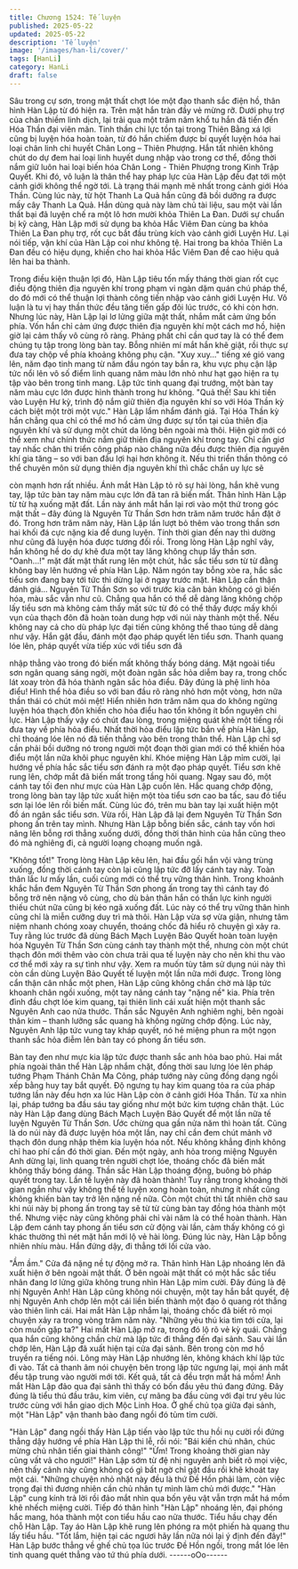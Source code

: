 ```yaml
---
title: Chương 1524: Tế luyện
published: 2025-05-22
updated: 2025-05-22
description: 'Tế luyện'
image: '/images/han-li/cover/'
tags: [HanLi]
category: HanLi
draft: false
---
```


Sâu trong cự sơn, trong mật thất chợt lóe một đạo thanh sắc điện
hồ, thân hình Hàn Lập từ đó hiện ra.
Trên mặt hắn tràn đầy vẻ mừng rỡ.
Dưới phụ trợ của chân thiềm linh dịch, lại trải qua một trăm năm
khổ tu hắn đã tiến đến Hóa Thần đại viên mãn. Tinh thần chi lực
tồn tại trong Thiên Bằng xá lợi cũng bị luyện hóa hoàn toàn, từ đó
hắn chiếm được bí quyết luyện hóa hai loại chân linh chi huyết
Chân Long – Thiên Phượng.
Hắn tất nhiên không chút do dự đem hai loại linh huyết dung nhập
vào trong cơ thể, đồng thời nắm giữ luôn hai loại biến hóa Chân
Long - Thiên Phượng trong Kinh Trập Quyết.
Khi đó, vô luận là thân thể hay pháp lực của Hàn Lập đều đạt tới
một cảnh giới không thể ngờ tới. Là trạng thái mạnh mẽ nhất
trong cảnh giới Hóa Thần.
Cùng lúc này, từ hột Thanh La Quả hắn cũng đã bồi dưỡng ra
được mấy cây Thanh La Quả.
Hắn dùng quả này làm chủ tài liệu, sau một vài lần thất bại đã
luyện chế ra một lô hơn mười khỏa Thiên La Đan.
Dưới sự chuẩn bị kỹ càng, Hàn Lập mới sử dụng ba khỏa Hắc
Viêm Đan cùng ba khỏa Thiên La Đan phụ trợ, rốt cục bắt đầu
trùng kích vào cảnh giới Luyện Hư.
Lại nói tiếp, vận khí của Hàn Lập coi như không tệ.
Hai trong ba khỏa Thiên La Đan đều có hiệu dụng, khiến cho hai
khỏa Hắc Viêm Đan đề cao hiệu quả lên hai ba thành.

Trong điều kiện thuận lợi đó, Hàn Lập tiêu tốn mấy tháng thời
gian rốt cục điều động thiên địa nguyên khí trong phạm vi ngàn
dặm quán chú pháp thể, do đó mới có thể thuận lợi thành công
tiến nhập vào cảnh giới Luyện Hư.
Vô luận là tu vị hay thần thức đều tăng tiến gấp đôi lúc trước, có
khi còn hơn.
Nhưng lúc này, Hàn Lập lại lơ lửng giữa mật thất, nhắm mắt cảm
ứng bốn phía.
Vốn hắn chỉ cảm ứng được thiên địa nguyên khí một cách mơ hồ,
hiện giờ lại cảm thấy vô cùng rõ ràng. Phảng phất chỉ cần quơ tay
là có thể đem chúng tụ tập trong lòng bàn tay.
Bỗng nhiên mí mắt hắn khẽ giật, rồi thực sự đưa tay chộp về phía
khoảng không phụ cận.
"Xuy xuy…" tiếng xé gió vang lên, năm đạo tinh mang từ năm đầu
ngón tay bắn ra, khu vực phụ cận lập tức nổi lên vô số điểm linh
quang năm màu lớn nhỏ như hạt gạo hiện ra tụ tập vào bên trong
tinh mang.
Lập tức tinh quang đại trướng, một bàn tay năm màu cực lớn
được hình thành trong hư không.
"Quả thế! Sau khi tiến vào Luyện Hư kỳ, trình độ nắm giữ thiên
địa nguyên khí so với Hóa Thần kỳ cách biệt một trời một vực."
Hàn Lập lẩm nhẩm đánh giá.
Tại Hóa Thần kỳ hắn chẳng qua chỉ có thể mơ hồ cảm ứng được
sự tồn tại của thiên địa nguyên khí và sử dụng một chút da lông
bên ngoài mà thôi.
Hiện giờ mới có thể xem như chính thức nắm giữ thiên địa
nguyên khí trong tay. Chỉ cần giơ tay nhấc chân thi triển công
pháp nào chăng nữa đều được thiên địa nguyên khí gia tăng – so
với ban đầu lợi hại hơn không ít. Nếu thi triển thần thông có thể
chuyên môn sử dụng thiên địa nguyên khí thì chắc chắn uy lực sẽ

còn mạnh hơn rất nhiều.
Ánh mắt Hàn Lập tỏ rõ sự hài lòng, hắn khẽ vung tay, lập tức bàn
tay năm màu cực lớn đã tan rã biến mất.
Thân hình Hàn Lập từ từ hạ xuống mặt đất.
Lần này ánh mắt hắn lại rơi vào một thứ trong góc mật thất – đây
đúng là Nguyên Từ Thần Sơn hơn trăm năm trước hắn đặt ở đó.
Trong hơn trăm năm này, Hàn Lập lần lượt bỏ thêm vào trong
thần sơn hai khối đá cực nặng kia để dung luyện.
Tính thời gian đến nay thì dường như cũng đã luyện hóa được
tương đối rồi.
Trong lòng Hàn Lập nghĩ vây, hắn không hề do dự khẽ đưa một
tay lăng không chụp lấy thần sơn.
"Oanh…!" mặt đất mật thất rung lên một chút, hắc sắc tiểu sơn từ
từ đằng không bay lên hướng về phía Hàn Lập.
Năm ngón tay bỗng xòe ra, hắc sắc tiểu sơn đang bay tới tức thì
dừng lại ở ngay trước mặt.
Hàn Lập cẩn thận đánh giá…
Nguyên Từ Thần Sơn so với trước kia căn bản không có gì biến
hóa, màu sắc vẫn như cũ.
Chẳng qua hắn có thể dễ dàng lăng không chộp lấy tiểu sơn mà
không cảm thấy mất sức từ đó có thể thấy được mấy khối vụn
của thạch đôn đã hoàn toàn dung hợp với núi này thành một thể.
Nếu không nay cả cho dù pháp lực đại tiến cũng không thể thao
túng dễ dàng như vậy.
Hắn gật đầu, đánh một đạo pháp quyết lên tiểu sơn.
Thanh quang lóe lên, pháp quyết vừa tiếp xúc với tiểu sơn đã

nhập thẳng vào trong đó biến mất không thấy bóng dáng.
Mặt ngoài tiểu sơn ngân quang sáng ngời, một đoàn ngân sắc
hỏa diễm bay ra, trong chốc lát xoay tròn đã hóa thành ngân sắc
hỏa điểu.
Đây đúng là phệ linh hỏa điểu!
Hình thể hỏa điều so với ban đầu rõ ràng nhỏ hơn một vòng, hơn
nữa thần thái có chút mỏi mệt!
Hiển nhiên hơn trăm năm qua do không ngừng luyện hóa thạch
đôn khiến cho hỏa điểu hao tổn không ít bổn nguyên chi lực.
Hàn Lập thấy vậy có chút đau lòng, trong miệng quát khẽ một
tiếng rồi đưa tay về phía hỏa điểu.
Nhất thời hỏa điểu lập tức bắn về phía Hàn Lập, chỉ thoáng lóe
lên nó đã tiến thẳng vào bên trong thân thể.
Hàn Lập chỉ sợ cần phải bồi dưỡng nó trong người một đoạn thời
gian mới có thể khiến hỏa điểu một lần nữa khôi phục nguyên khí.
Khóe miệng Hàn Lập mỉm cười, lại hướng về phía hắc sắc tiểu
sơn đánh ra một đạo pháp quyết.
Tiểu sơn khẽ rung lên, chớp mắt đã biến mất trong tầng hôi
quang. Ngay sau đó, một cánh tay tối đen như mực của Hàn Lập
cuốn lên. Hắc quang chớp động, trong lòng bàn tay lập tức xuất
hiện một tòa tiểu sơn cao ba tấc, sau đó tiểu sơn lại lóe lên rồi
biến mất. Cùng lúc đó, trên mu bàn tay lại xuất hiện một đồ án
ngân sắc tiểu sơn.
Vừa rồi, Hàn Lập đã lại đem Nguyên Từ Thần Sơn phong ấn trên
tay mình.
Nhưng Hàn Lập bỗng biến sắc, cánh tay vốn hơi nâng lên bỗng
rơi thẳng xuống dưới, đồng thời thân hình của hắn cũng theo đó
mà nghiêng đi, cả người loạng choạng muốn ngã.

"Không tốt!"
Trong lòng Hàn Lập kêu lên, hai đầu gối hắn vội vàng trùng
xuống, đồng thời cánh tay còn lại cũng lập tức đỡ lấy cánh tay
này.
Toàn thân lắc lư mấy lần, cuối cùng mới có thể trụ vững thân
hình.
Trong khoảnh khắc hắn đem Nguyên Từ Thần Sơn phong ấn
trong tay thì cánh tay đó bỗng trở nên nặng vô cùng, cho dù bản
thân hắn có thần lực kinh người thiếu chút nữa cũng bị kéo ngã
xuống đất.
Lúc này có thể trụ vững thân hình cũng chỉ là miễn cưỡng duy trì
mà thôi.
Hàn Lập vừa sợ vừa giận, nhưng tâm niệm nhanh chóng xoay
chuyển, thoáng chốc đã hiểu rõ chuyện gì xảy ra.
Tuy rằng lúc trước đã dùng Bách Mạch Luyện Bảo Quyết hoàn
toàn luyện hóa Nguyên Từ Thần Sơn cùng cánh tay thành một
thể, nhưng còn một chút thạch đôn mới thêm vào còn chưa trải
qua tế luyện này cho nên khi thu vào cơ thể mới xảy ra sự tình
như vậy.
Xem ra muốn tùy tâm sử dụng núi này thì còn cần dùng Luyện
Bảo Quyết tế luyện một lần nữa mới được.
Trong lòng cẩn thận cân nhắc một phen, Hàn Lập cũng không
chần chờ mà lập tức khoanh chân ngồi xuống, một tay nâng cánh
tay "nặng nề" kia. Phía trên đỉnh đầu chợt lóe kim quang, tại thiên
linh cái xuất hiện một thanh sắc Nguyên Anh cao nửa thước.
Thần sắc Nguyên Anh nghiêm nghị, bên ngoài thân kim – thanh
lưỡng sắc quang hà không ngừng chớp động.
Lúc này, Nguyên Anh lập tức vung tay kháp quyết, nó hé miệng
phun ra một ngọn thanh sắc hỏa điễm lên bàn tay có phong ấn
tiểu sơn.

Bàn tay đen như mực kia lập tức được thanh sắc anh hỏa bao
phủ.
Hai mắt phía ngoài thân thể Hàn Lập nhắm chặt, đồng thời sau
lưng lóe lên pháp tướng Phạm Thánh Chân Ma Công, pháp
tướng này cũng đồng dạng ngồi xếp bằng huy tay bắt quyết. Độ
ngưng tụ hay kim quang tỏa ra của pháp tướng lần này đều hơn
xa lúc Hàn Lập còn ở cảnh giới Hóa Thần.
Từ xa nhìn lại, pháp tướng ba đầu sáu tay giống như một bức kim
tượng chân thật.
Lúc này Hàn Lập đang dùng Bách Mạch Luyện Bảo Quyết để một
lần nữa tế luyện Nguyên Từ Thần Sơn. Ước chừng qua gần nửa
năm thì hoàn tất. Cũng là do núi này đã được luyện hóa một lần,
nay chỉ cần đem chút mảnh vỡ thạch đôn dung nhập thêm kia
luyện hóa nốt. Nếu không khẳng định không chỉ hao phí cần đó
thời gian.
Đến một ngày, anh hỏa trong miệng Nguyên Anh dừng lại, linh
quang trên người chợt lóe, thoáng chốc đã biến mất không thấy
bóng dáng.
Thần sắc Hàn Lập thoáng động, buông bỏ pháp quyết trong tay.
Lần tế luyện này đã hoàn thành!
Tuy rằng trong khoảng thời gian ngắn như vậy không thể tế luyện
xong hoàn toàn, nhưng ít nhất cũng không khiến bàn tay trở lên
nặng nề nữa. Còn một chút thì tất nhiên chờ sau khi núi này bị
phong ấn trong tay sẽ từ từ cùng bàn tay đồng hóa thành một thể.
Nhưng việc này cũng không phải chỉ vài năm là có thể hoàn
thành.
Hàn Lập đem cánh tay phong ấn tiểu sơn cử động vài lần, cảm
thấy không có gì khác thường thì nét mặt hắn mới lộ vẻ hài lòng.
Đúng lúc này, Hàn Lập bỗng nhiên nhíu màu. Hắn đứng dậy, đi
thẳng tới lối cửa vào.

"Ầm ầm." Cửa đá nặng nề tự động mở ra.
Thân hình Hàn Lập nhoáng lên đã xuất hiện ở bên ngoài mật thất.
Ở bên ngoài mật thất có một hắc sắc tiểu nhân đang lơ lửng giữa
không trung nhìn Hàn Lập mỉm cười.
Đây đúng là đệ nhị Nguyên Anh!
Hàn Lập cũng không nói chuyện, một tay hắn bắt quyết, đệ nhị
Nguyên Anh chớp lên một cái liền biến thành một đạo ô quang rót
thẳng vào thiên linh cái.
Hai mắt Hàn Lập nhắm lại, thoáng chốc đã biết rõ mọi chuyện xảy
ra trong vòng trăm năm này.
"Những yêu thú kia tìm tới cửa, lại còn muốn gặp ta?" Hai mắt
Hàn Lập mở ra, trong đó lộ rõ vẻ kỳ quái.
Chẳng qua hắn cũng không chần chừ mà lập tức đi thẳng đến đại
sảnh.
Sau vài lần chớp lên, Hàn Lập đã xuất hiện tại cửa đại sảnh. Bên
trong còn mơ hồ truyền ra tiếng nói.
Lông mày Hàn Lập nhướng lên, không khách khí lập tức đi vào.
Tất cả thanh âm nói chuyện bên trong lập tức ngưng lại, mọi ánh
mắt đều tập trung vào người mới tới. Kết quả, tất cả đều trợn mắt
há mồm!
Ánh mắt Hàn Lập đảo qua đại sảnh thì thấy có bốn đầu yêu thú
đang đứng. Đây đúng là tiểu thú đầu trâu, kim viên, cự mãng ba
đầu cùng với đại trư yêu lúc trước cùng với hắn giao dịch Mộc
Linh Hoa.
Ở ghế chủ tọa giữa đại sảnh, một "Hàn Lập" vận thanh bào đang
ngồi đó tủm tỉm cười.

"Hàn Lập" đang ngồi thấy Hàn Lập tiến vào lập tức thu hồi nụ
cười rồi đứng thẳng dậy hướng về phía Hàn Lập thi lễ, rồi nói:
"Bái kiến chủ nhân, chúc mừng chủ nhân tiến giai thành công!"
"Ừm! Trong khoảng thời gian này cũng vất vả cho ngươi!"
Hàn Lập sớm từ đệ nhị nguyên anh biết rõ mọi việc, nên thấy
cảnh này cũng không có gì bất ngờ chỉ gật đầu rồi khẽ khoát tay
một cái.
"Những chuyện nhỏ nhặt này đều là thứ Đề Hồn phải làm, còn
việc trọng đại thì đương nhiên cần chủ nhân tự mình làm chủ mới
được." "Hàn Lập" cung kính trả lời rồi đảo mắt nhìn qua bốn yêu
vật vẫn trợn mắt há mồm khẽ nhếch miệng cười.
Tiếp đó thân hình "Hàn Lập" nhoáng lên, đại phóng hắc mang,
hóa thành một con tiểu hầu cao nửa thước. Tiểu hầu chạy đến
chỗ Hàn Lập.
Tay áo Hàn Lập khẽ rung lên phóng ra một phiến hà quang thu lấy
tiểu hầu.
"Tốt lắm, hiện tại các ngươi hãy lần nữa nói lại ý định đến đây!"
Hàn Lập bước thẳng về ghế chủ tọa lúc trước Đề Hồn ngồi, trong
mắt lóe lên tinh quang quét thẳng vào tứ thú phía dưới.
------oOo------
